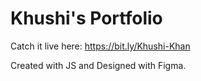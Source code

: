 # Khushi's Portfolio

Catch it live here: https://bit.ly/Khushi-Khan

Created with JS and Designed with Figma.
